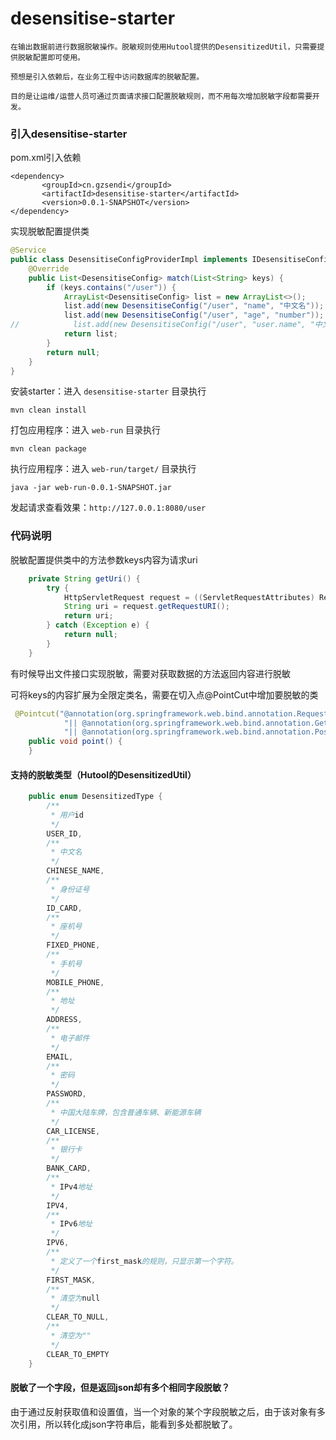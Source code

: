 # desensitise-starter

`在输出数据前进行数据脱敏操作。脱敏规则使用Hutool提供的DesensitizedUtil，只需要提供脱敏配置即可使用。`

`预想是引入依赖后，在业务工程中访问数据库的脱敏配置。`

`目的是让运维/运营人员可通过页面请求接口配置脱敏规则，而不用每次增加脱敏字段都需要开发。`

### 引入desensitise-starter

pom.xml引入依赖

```pom
<dependency>
       <groupId>cn.gzsendi</groupId>
       <artifactId>desensitise-starter</artifactId>
       <version>0.0.1-SNAPSHOT</version>
</dependency>
```

实现脱敏配置提供类

```java
@Service
public class DesensitiseConfigProviderImpl implements IDesensitiseConfigProvider {
    @Override
    public List<DesensitiseConfig> match(List<String> keys) {
        if (keys.contains("/user")) {
            ArrayList<DesensitiseConfig> list = new ArrayList<>();
            list.add(new DesensitiseConfig("/user", "name", "中文名"));
            list.add(new DesensitiseConfig("/user", "age", "number"));
//            list.add(new DesensitiseConfig("/user", "user.name", "中文名"));
            return list;
        }
        return null;
    }
}
```

安装starter：进入 `desensitise-starter` 目录执行

    mvn clean install

打包应用程序：进入 `web-run` 目录执行

    mvn clean package

执行应用程序：进入 `web-run/target/` 目录执行

    java -jar web-run-0.0.1-SNAPSHOT.jar

发起请求查看效果：`http://127.0.0.1:8080/user`

### 代码说明

脱敏配置提供类中的方法参数keys内容为请求uri

```java
    private String getUri() {
        try {
            HttpServletRequest request = ((ServletRequestAttributes) RequestContextHolder.getRequestAttributes()).getRequest();
            String uri = request.getRequestURI();
            return uri;
        } catch (Exception e) {
            return null;
        }
    }
```

有时候导出文件接口实现脱敏，需要对获取数据的方法返回内容进行脱敏

可将keys的内容扩展为全限定类名，需要在切入点@PointCut中增加要脱敏的类

```java
 @Pointcut("@annotation(org.springframework.web.bind.annotation.RequestMapping)" +
            "|| @annotation(org.springframework.web.bind.annotation.GetMapping)" +
            "|| @annotation(org.springframework.web.bind.annotation.PostMapping)")
    public void point() {
    }
```

#### 支持的脱敏类型（Hutool的DesensitizedUtil）

```java
	public enum DesensitizedType {
		/**
		 * 用户id
		 */
		USER_ID,
		/**
		 * 中文名
		 */
		CHINESE_NAME,
		/**
		 * 身份证号
		 */
		ID_CARD,
		/**
		 * 座机号
		 */
		FIXED_PHONE,
		/**
		 * 手机号
		 */
		MOBILE_PHONE,
		/**
		 * 地址
		 */
		ADDRESS,
		/**
		 * 电子邮件
		 */
		EMAIL,
		/**
		 * 密码
		 */
		PASSWORD,
		/**
		 * 中国大陆车牌，包含普通车辆、新能源车辆
		 */
		CAR_LICENSE,
		/**
		 * 银行卡
		 */
		BANK_CARD,
		/**
		 * IPv4地址
		 */
		IPV4,
		/**
		 * IPv6地址
		 */
		IPV6,
		/**
		 * 定义了一个first_mask的规则，只显示第一个字符。
		 */
		FIRST_MASK,
		/**
		 * 清空为null
		 */
		CLEAR_TO_NULL,
		/**
		 * 清空为""
		 */
		CLEAR_TO_EMPTY
	}
```

#### 脱敏了一个字段，但是返回json却有多个相同字段脱敏？

由于通过反射获取值和设置值，当一个对象的某个字段脱敏之后，由于该对象有多次引用，所以转化成json字符串后，能看到多处都脱敏了。
